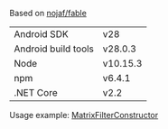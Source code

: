 Based on [nojaf/fable](https://github.com/nojaf/fable-docker)

|||
| ------------------- | ------------- |
| Android SDK         | v28           |
| Android build tools | v28.0.3       |
| Node                | v10.15.3      |
| npm                 | v6.4.1        |
| .NET Core           | v2.2          |

Usage example: [MatrixFilterConstructor](https://github.com/iyegoroff/react-native-color-matrix-image-filters/blob/master/MatrixFilterConstructor/Dockerfile)
